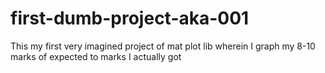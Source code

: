 # first-dumb-project-aka-001
This my first very imagined project of mat plot lib wherein I graph my 8-10 marks of expected to marks I actually got 
